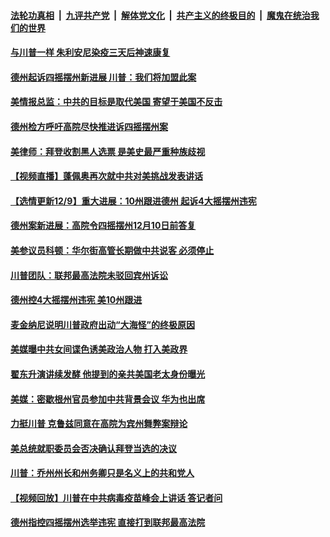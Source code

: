 

####  [法轮功真相](../../../../basic/blob/master/README.md?t=12100401) &nbsp;|&nbsp; [九评共产党](../../../../9ping.md/blob/master/README.md?t=12100401) &nbsp;|&nbsp; [解体党文化](../../../../jtdwh.md/blob/master/README.md?t=12100401)  &nbsp;|&nbsp; [共产主义的终极目的](../../../../gczydzjmd.md/blob/master/README.md?t=12100401) &nbsp;|&nbsp; [魔鬼在统治我们的世界](../../../../mgztzwmdsj.md/blob/master/README.md?t=12100401) 

#### [与川普一样 朱利安尼染疫三天后神速康复 ](../pages/soh6/451981.md?t=12100401) 
#### [德州起诉四摇摆州新进展  川普：我们将加盟此案](../pages/soh6/451951.md?t=12100401) 
#### [美情报总监：中共的目标是取代美国 寄望于美国不反击](../pages/soh6/451933.md?t=12100401) 
#### [德州检方呼吁高院尽快推进诉四摇摆州案](../pages/soh6/451957.md?t=12100401) 
#### [美律师：拜登收割黑人选票 是美史最严重种族歧视](../pages/soh6/451909.md?t=12100401) 
#### [【视频直播】蓬佩奥再次就中共对美挑战发表讲话](../pages/soh6/451930.md?t=12100401) 
#### [【选情更新12/9】重大进展：10州跟进德州 起诉4大摇摆州违宪](../pages/soh6/451915.md?t=12100401) 
#### [德州案新进展：高院令四摇摆州12月10日前答复](../pages/soh6/451789.md?t=12100401) 
#### [美参议员科顿：华尔街高管长期做中共说客 必须停止](../pages/soh6/451795.md?t=12100401) 
#### [川普团队：联邦最高法院未驳回宾州诉讼](../pages/soh6/451831.md?t=12100401) 
#### [德州控4大摇摆州违宪 美10州跟进](../pages/soh6/451813.md?t=12100401) 
#### [麦金纳尼说明川普政府出动“大海怪”的终极原因](../pages/soh6/451711.md?t=12100401) 
#### [美媒曝中共女间谍色诱美政治人物 打入美政界](../pages/soh6/451681.md?t=12100401) 
#### [翟东升演讲续发酵 他提到的亲共美国老太身份曝光 ](../pages/soh6/451660.md?t=12100401) 
#### [美媒：密歇根州官员参加中共背景会议 华为也出席](../pages/soh6/451669.md?t=12100401) 
#### [力挺川普 克鲁兹同意在高院为宾州舞弊案辩论](../pages/soh6/451648.md?t=12100401) 
#### [美总统就职委员会否决确认拜登当选的决议](../pages/soh6/451645.md?t=12100401) 
#### [川普：乔州州长和州务卿只是名义上的共和党人](../pages/soh6/451612.md?t=12100401) 
#### [【视频回放】川普在中共病毒疫苗峰会上讲话 答记者问](../pages/soh6/451633.md?t=12100401) 
#### [德州指控四摇摆州选举违宪 直接打到联邦最高法院](../pages/soh6/451606.md?t=12100401) 
